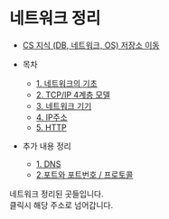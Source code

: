 # 네트워크 정리

* [CS 지식 (DB, 네트워크, OS) 저장소 이동](https://github.com/Hasegos/Study_CS/tree/master/Computer%20Science)

* 목차
    * [1. 네트워크의 기초](https://github.com/Hasegos/Study_CS/blob/master/Computer%20Science/NetWork/NetWork%20Basic.md)
    * [2. TCP/IP 4계층 모델](https://github.com/Hasegos/Study_CS/blob/master/Computer%20Science/NetWork/TCP_IP%204%20hierarchy%20model.md)
    * [3. 네트워크 기기](https://github.com/Hasegos/Study_CS/blob/master/Computer%20Science/NetWork/Network_Device.md)
    * [4. IP주소]()
    * [5. HTTP]()

* 추가 내용 정리
    * [1. DNS](https://github.com/Hasegos/Study_CS/blob/master/Computer%20Science/NetWork/DNS.md)
    * [2.포트와 포트번호 / 프로토콜](https://github.com/Hasegos/Study_CS/blob/master/Computer%20Science/NetWork/Port_Protocol_HTTP.md)
    
네트워크 정리된 곳들입니다.  
클릭시 해당 주소로 넘어갑니다.